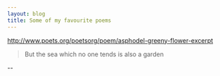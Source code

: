 ```yaml
---
layout: blog
title: Some of my favourite poems
---
```


http://www.poets.org/poetsorg/poem/asphodel-greeny-flower-excerpt

>But the sea
>		which no one tends
>				is also a garden

--

